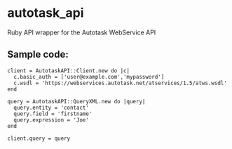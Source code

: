 autotask_api
============

Ruby API wrapper for the Autotask WebService API

Sample code:
------------

    client = AutotaskAPI::Client.new do |c|
      c.basic_auth = ['user@example.com','mypassword']
      c.wsdl = 'https://webservices.autotask.net/atservices/1.5/atws.wsdl'
    end

    query = AutotaskAPI::QueryXML.new do |query|
      query.entity = 'contact'
      query.field = 'firstname'
      query.expression = 'Joe'
    end

    client.query = query
